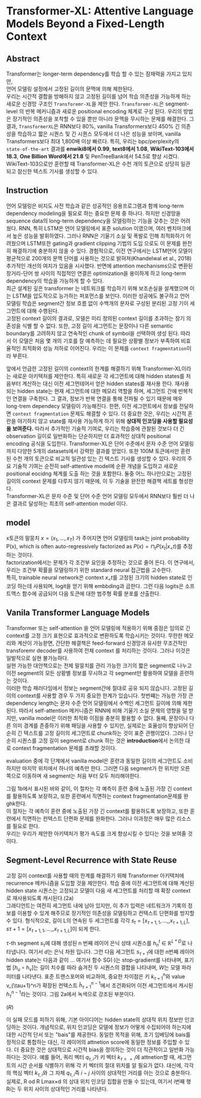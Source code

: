 # Transformer-XL: Attentive Language Models Beyond a Fixed-Length Context

## Abstract

Transformer는 longer-term dependency를 학습 할 수 있는 잠재력을 가지고 있지만,   
언어 모델링 설정에서 고정된 길이의 문맥에 의해 제한된다.  
우리는 시간적 결합을 방해하지 않고 고정된 길이를 넘어 학습 의존성을 가능하게 하는새로운 신경망 구조인  `Transforemr-XL`을 제안 한다.  `Transforemr-XL`은 segment-level 의 반복 메커니즘과 새로운 positional encoding 체계로 구성 된다.  우리의 방법은 장기적인 의존성을 포착할 수 있을 뿐만 아니라 문맥을 무시하는 문제를 해결한다. 그 결과, `TransformerXL`은 RNN보다 80%, vanilla Transformers보다 450% 긴 의존성을 학습하고 짧은 시퀀스 및 긴 시퀀스 모두에서 더 나은 성능을 보이며, vanilla Transformers보다 최대 1,800배 이상 빠르다. 특히, 우리는 bpc/perplexity의 `state-of-the-art` 결과를 **enwiki8에서 0.99**, **text8에서 1.08**, **WikiText-103에서 18.3**, **One Billion Word에서 21.8** 및 PenTreeBank에서 54.5로 향상 시켰다. WikiText-103으로만 훈련할 때 Transformer-XL은 수천 개의 토큰으로 상당히 일관되고 참신한 텍스트 기사를 생성할 수 있다.

## Instruction

언어 모델링은 비지도 사전 학습과 같은 성공적인 응용프로그램과 함께 long-term dependency modeling을 필요로 하는 중요한 문제 중 하나다. 하지만 신경망을 sequence data의 long-term dependency을 모델링하는 기능을 갖추는 것은 어려웠다.  RNN, 특히 LSTM은 언어 모델링에서 표준 solution 이였으며, 여러 벤치마크에서 높은 성능을 발휘하였다. 그러나 RNN은 기울기 소실 및 폭발로 인해 최적화하기 어려웠으며 LSTM또한 gating과 gradient clipping 기법의 도입 으로도 이 문제를 완전히 해결하기에 충분하지 않을 수 있다. 경험적으로, 이전 연구에서는 LSTM언어 모델이 평균적으로 200개의 문맥 단어를 사용하는 것으로 밝혀져(Khandelwal et al., 2018) 추가적인 개선의 여지가 있음을 시사했다. 반면에 
attention mechanisms으로 변환된 장거리-단어 쌍 사이의 직접적인 연결은 optimization을 용이하게 하고 long-term dependency의 학습을 가능하게 할 수 있다.  
최근 설계된 깊은 transformer 는 네트워크를 학습하기 위해 보조손실을 설계했으며 이는 LSTM을 압도적으로 능가하는 퍼포먼스를 보인다. 이러한 성공에도 불구하고 언어 모델링 학습은 segment간 정보 흐름 없이 수백개의 문자로 구성된 분리된 고정 기이 세그먼트에 대해 수행된다.   
고정된 context 길이의 결과로, 모델은 미리 정의된 context 길이를 초과하는 장기 의존성을 식별 할 수 없다. 또한, 고정 길이 세그먼트는 문장이나 다른 semantic boundary를 고려하지 않고 연속적인 chunk of symbol을 선택하여 생성 된다. 따라서 이 모델은 처음 몇 개의 기호를 잘 예측하는 데 필요한 상황별 정보가 부족하여 비효율적인 최적화와 성능 저하로 이어진다. 우리는 이 문제를 `context fragmentation`이라 부른다.  

앞에서 언급한 고정된 길이의 context의 한계를 해결하기 위해 Transformer-XL이라는 새로운 아키텍처를 제안한다. 특히 새로운 각 세그먼트에 대해 hidden states를 처음부터 계산하는 대신 이전 세그먼테어서 얻은 hidden states를 재사용 한다. 재사용 되는 hidden state는 현재 세그먼트에 대한 메모리 역할을 하며, 세그먼트 간에 반복적인 연결을 구축한다. 그 결과, 정보가 반복 연결을 통해 전파될 수 있기 때문에 매우 long-trem dependecy 모델링이 가능해진다. 한편, 이전 세그먼트에서 정보를 전달하면 `context fragmentation` 문제도 해결할 수 있다. 더 중요한 것은, 우리는 시간적 혼란을 야기하지 않고  state를 재사용 가능하게 하기 위해 **상대적 인코딩을 사용할 필요성을 보여준다.** 따라서 추가적인 기술적 기여로, 우리는 학습중에 관찰된 것보다 더 긴 observation 길이로 일반화하는 단순하지만 더 효과적인 상대적 positional encoding 공식을 도입한다. Transformer-XL은 단어 수준에서 문자 수준 언어 모델링까지 다양한 5개의 datasets에서 강력한 결과를 얻었다. 또한 100M 토큰에서만 훈련된 수천 개의 토큰으로 비교적 일관성 있는 긴 텍스트 기사를 생성할 수 있다. 우리의 주요 기술적 기여는 순전히 self-attentive model에 순환 개념을 도입하고 새로운 positional eocidng 체계를 도출 하는 것을 포함한다. 둘중 어느 하나만으로는 고정된 길이의 context 문제를 다루지 않기 때문에, 이 두 기술을 완전한 해결책 세트를 형성한다.  
Transformer-XL은 문자 수준 및 단어 수준 언어 모델링 모두에서 RNN보다 훨씬 더 나은 결과르 달성하는 최초의 self-attention model 이다. 

## model 
x토큰의 말뭉치 $x = (x_1,...,x_T)$ 가 주어지면 언어 모델링의 task는  joint probability P(x), which is often auto-regressively factorized as $P(x) = \sqcap_t P(x_t| x_<t)$를 추정 하는 것이다.  
 factorization에서는 문제가 각 조건부 요인을 추정하는 것으로 줄어 든다. 이 연구에서, 우리는 조건부 확률을 모델링하기 위한 standard neural 접근법을 고수한다.   
 특히, trainable neural network은 context $x_<t$를 고정된 크기의 hidden state로 인코딩 하는데 사용되며, logit을 얻기 위해 embbding과 곱한다. 그런 다음 logits은 소프트맥스 함수에 공급되어 다음 토큰에 대한 범주형 확률 분포를 산출한다. 

 ## Vanila Transformer Language Models

 Transformer 또는 self-attention 을 언어 모델링에 적용하기 위해 중점은 임의로 긴 context를 고정 크기 표현으로 효과적으로 변환하도록 학습시키는 것이다. 무한한 메모리와 계산이 가능핟면, 간단한 해결책은 feed-forward 신경망과 유사한  무조건적인 transforemr decoder를 사용하여 전체 context 를 처리하는 것이다. 그러나 이것은 일발적으로 실현 불가능하다.   
 실현 가능한 대안책으로는 전체 말뭉치를 관리 가능한 크기의 짧은 segment로 나누고 이전 segment의 모든 상황별 정보를 무시하고 각 segment만 활용하여 모델을 훈련하는 것이다.  
이러한 학습 패러다임에서 정보는 segment간에 절대로 공유 되지 않습니다.  고정된 길이의 context를 사용할 경우 두 가지 중요한 한계가 있습니다. 
첫번쨰는 가능한 가장 큰 dependency length는 문자 수준 언어 모델링에서 수백인 세그먼트 길이에 의해 제한 된다. 따라서 self-attention 메커니즘은 RNN에 비해 기울기 소실 문제의 영향을 덜 받지만, vanilla model은 이러한 최적화 이점을 충분히 활용할 수 없다. 
둘째, 문장이나 다른 의미 경계를 존중하기 위해 패딩을 사용할 수 있지만, 실제로는 효율성이 향상되어 단순히 긴 텍스트를 고정 길이의 세그먼트로 chunk하는 것이 표준 관행이었다.
그러나 단순히 시퀀스를 고정 길이 segment로 chunk 하는 것은 **introduction**에서 논의한 대로 context fragmentation 문제를 초래할 것이다.   

evaluation 중에 각 단계에서 vanilla  model은 훈련과 동일한 길이의 세그먼트도 소비하지만 마지막 위치에서 하나의 예측만 한다. 그러면 다음 segment가 한 위치만 오른쪽으로 이동하며 새 segment는 처음 부터 모두  처리해야한다. 

그림 1b에서 표시된 바와 같이, 이 절차는 각 예측이 훈련 중에 노출된 가장 긴 context를 활용하도록 보장하고, 또한 훈련에서 직면하는 context fragmentation문제를 완ghk한다.  
이 절차는 각 예측이 훈련 중에 노출된 가장 긴 context를 활용하도록 보장하고, 또한 훈련에서 직면하는 컨텍스트 단편화 문제를 완화한다. 그러나 이과정은 매우 많은 리소스를 필요로 한다.   
우리는 우리가 제안한 아키텍처가 평가 속도를 크게 향상시킬 수 있다는 것을 보여줄 것이다.

## Segment-Level Recurrence with State Reuse

고정 길이 context를 사용할 때의 한계를 해결하기 위해 Transformer 아키텍처에 recurrence 메커니즘을 도입할 것을 제안한다. 학습 중에 이전 세그먼트에 대해 계산된 hidden state 시퀀스는 고정되고 모델이 다음 새 세그먼트를 처리할 때 확장 context로 재사용되도록 캐시된다.(2a)  
그래디언트는 여전히 세그먼트 내에 남아 있지만, 이 추가 입력은 네트워크가 기록의 정보를 이용할 수 있게 해주므로 장기적인 의존성을 모델링하고 컨텍스트 단편화를 방지할 수 있다. 형식적으로, 길이 L의 연속된 두 세그먼트를 각각 $s_t = [x_{\tau+1,1},...,,x_{\tau+1,L}], s{\tau+1} = [x_{\tau+1,1},...,,x_{\tau+1,L}]$이 되게 한다.   

$\tau$-th segment $s_\tau$에 대해 생성된 n 번째 레이어 은닉 상태 시퀀스를 $h_n^t$ ∈ $\mathbb{R}^{L * D}$로 나타냅니다. 여기서 $d$는 은닉 차원 입니다.   그런 다음 세그먼트 $s_{\tau+1}$에 대한 n번째 레이어 hidden state는 다음과 같이
 ...
 여기서 함수 SG(·)는 stop-gradient를 나타내며, 표기법 $[h_u \circ h_v]$는 길이 치수를 따라 숨겨진 두 시퀀스의 결합을 나타내며, $W$는 모델 파라미터를 나타낸다. 
 표준 트랜스포머와 비교하여, 중요한 차이점은 키 $k_{\tau+1}^n$와 value v_{\tau+1}^n가 확장된 컨텍스트 $\tilde{h}_{\tau+1}^{n-1}$에서 조건화되어 이전 세그먼트에서 캐시된 $h_{\tau}^{n-1}$라는 것이다. 그림 2a에서 녹색으로 강조된 부분이다. 

$\mathbb(R)$

이 실패 모드를 피하기 위해, 기본 아이디어는 hidden state의 상대적 위치 정보만 인코딩하는 것이다. 개념적으로, 위치 인코딩은 모델에 정보가 어떻게 수집되어야 하는지에 대한 시간적 단서 또는 "bais"를 제공한다. 
동일한 목적을 위해, 초기 임베딩에 bais를 정적으로 통합하는 대신, 각 레이어의 attnetion score에 동일한 정보를 주입할 수 있다. 더 중요한 것은 상대적으로 시간적 bias을 정의하는 것이 더 직관적이고 일반화 가능하다는 것이다. 
예를 들어, 쿼리 벡터 $q_{\tau,i}$가 키 벡터 $k_{\tau<=i}$에 attnetion할 때, 세그먼트의 시간 순서를 식별하기 위해 각 키 벡터의 절대 위치를 알 필요가 없다. 대신에, 각각의 핵심 벡터 $k_{\tau,i}$와 그 자체  $q_{\tau,i}$즉 $i-j$ 사이의 상대적인 거리를 아는 것으로 충분하다.  
실제로, R od R Lmax×d 의 상대 위치 인코딩 집합을 만들 수 있는데, 여기서 i번째 행 Ri는 두 위치 사이의 상대적인 거리를 나타낸다.
